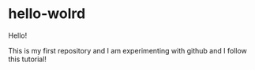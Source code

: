 # hello-wolrd
Hello!

This is my first repository and I am experimenting
with github and I follow this tutorial!
